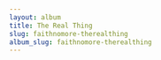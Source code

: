 ```yaml
---
layout: album
title: The Real Thing
slug: faithnomore-therealthing
album_slug: faithnomore-therealthing
---
```

